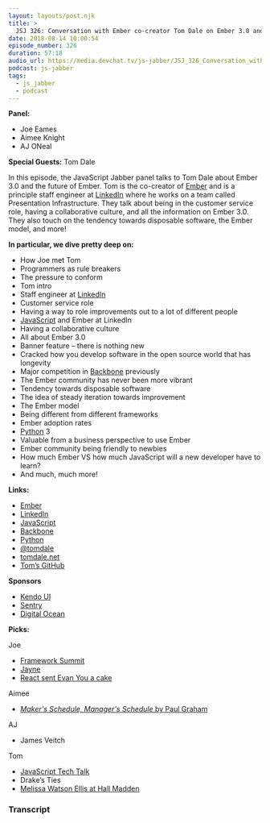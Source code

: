 ```yaml
---
layout: layouts/post.njk
title: >
  JSJ 326: Conversation with Ember co-creator Tom Dale on Ember 3.0 and the future of Ember
date: 2018-08-14 10:00:54
episode_number: 326
duration: 57:18
audio_url: https://media.devchat.tv/js-jabber/JSJ_326_Conversation_with_Ember_co-creator_Tom_Dale_on_Ember_3.0_and_the_future_of_Ember.mp3
podcast: js-jabber
tags:
  - js_jabber
  - podcast
---
```


**Panel:**

- Joe Eames
- Aimee Knight
- AJ ONeal

**Special Guests:** Tom Dale

In this episode, the JavaScript Jabber panel talks to Tom Dale about Ember 3.0 and the future of Ember. Tom is the co-creator of [Ember](https://www.emberjs.com/) and is a principle staff engineer at [LinkedIn](https://www.linkedin.com/) where he works on a team called Presentation Infrastructure. They talk about being in the customer service role, having a collaborative culture, and all the information on Ember 3.0. They also touch on the tendency towards disposable software, the Ember model, and more!

**In particular, we dive pretty deep on:**

- How Joe met Tom
- Programmers as rule breakers
- The pressure to conform
- Tom intro
- Staff engineer at [LinkedIn](https://www.linkedin.com/)
- Customer service role
- Having a way to role improvements out to a lot of different people
- [JavaScript](https://www.javascript.com/) and Ember at LinkedIn
- Having a collaborative culture
- All about Ember 3.0
- Banner feature – there is nothing new
- Cracked how you develop software in the open source world that has longevity
- Major competition in [Backbone](http://backbonejs.org/) previously
- The Ember community has never been more vibrant
- Tendency towards disposable software
- The idea of steady iteration towards improvement
- The Ember model
- Being different from different frameworks
- Ember adoption rates
- [Python](https://www.python.org/) 3
- Valuable from a business perspective to use Ember
- Ember community being friendly to newbies
- How much Ember VS how much JavaScript will a new developer have to learn?
- And much, much more!

**Links:**

- [Ember](https://www.emberjs.com/)
- [LinkedIn](https://www.linkedin.com/)
- [JavaScript](https://www.javascript.com/)
- [Backbone](http://backbonejs.org/)
- [Python](https://www.python.org/)
- [@tomdale](https://twitter.com/tomdale?ref_src=twsrc%255Egoogle%257Ctwcamp%255Eserp%257Ctwgr%255Eauthor)
- [tomdale.net](https://tomdale.net/)
- [Tom’s GitHub](https://github.com/tomdale)

**Sponsors**

- [Kendo UI](https://www.telerik.com/kendo-ui?utm_medium=social-paid&utm_source=devchattv&utm_campaign=kendo-ui-awareness-jsjabber)
- [Sentry](https://sentry.io/welcome/)
- [Digital Ocean](https://www.digitalocean.com/)

**Picks:**

Joe

- [Framework Summit](https://www.frameworksummit.com/)
- [Jayne](https://www.youtube.com/channel/UCMoNOUJPZTjA1w3ttT819SA)
- [React sent Evan You a cake](https://twitter.com/youyuxi/status/1009570018202439680?lang=en)

Aimee

- [_Maker's Schedule, Manager's Schedule_ by Paul Graham](http://www.paulgraham.com/makersschedule.html)

AJ

- James Veitch

Tom

- [JavaScript Tech Talk](https://www.meetup.com/LinkedIn-NYC-Tech-Talks/events/251270378/)
- Drake’s Ties
- [Melissa Watson Ellis at Hall Madden](https://hallmadden.com/nyc/)

### Transcript
